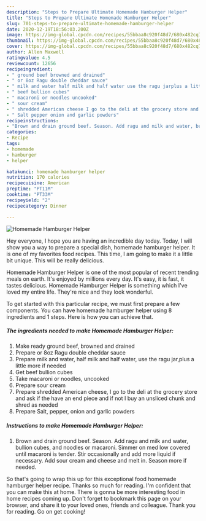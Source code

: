 ```yaml
---
description: "Steps to Prepare Ultimate Homemade Hamburger Helper"
title: "Steps to Prepare Ultimate Homemade Hamburger Helper"
slug: 701-steps-to-prepare-ultimate-homemade-hamburger-helper
date: 2020-12-19T18:56:03.200Z
image: https://img-global.cpcdn.com/recipes/55bbaa8c920f48d7/680x482cq70/homemade-hamburger-helper-recipe-main-photo.jpg
thumbnail: https://img-global.cpcdn.com/recipes/55bbaa8c920f48d7/680x482cq70/homemade-hamburger-helper-recipe-main-photo.jpg
cover: https://img-global.cpcdn.com/recipes/55bbaa8c920f48d7/680x482cq70/homemade-hamburger-helper-recipe-main-photo.jpg
author: Allen Maxwell
ratingvalue: 4.5
reviewcount: 12656
recipeingredient:
- " ground beef browned and drained"
- " or 8oz Ragu double cheddar sauce"
- " milk and water half milk and half water use the ragu jarplus a little more if needed"
- " beef bullion cubes"
- " macaroni or noodles uncooked"
- " sour cream"
- " shredded American cheese I go to the deli at the grocery store and ask if the have an end piece and if not I buy an unsliced chunk and shred as needed"
- " Salt pepper onion and garlic powders"
recipeinstructions:
- "Brown and drain ground beef. Season. Add ragu and milk and water, bullion cubes, and noodles or macaroni. Simmer on med low covered until macaroni is tender. Stir occasionally and add more liquid if necessary. Add sour cream and cheese and melt in. Season more if needed."
categories:
- Recipe
tags:
- homemade
- hamburger
- helper

katakunci: homemade hamburger helper 
nutrition: 170 calories
recipecuisine: American
preptime: "PT11M"
cooktime: "PT33M"
recipeyield: "2"
recipecategory: Dinner

---
```



![Homemade Hamburger Helper](https://img-global.cpcdn.com/recipes/55bbaa8c920f48d7/680x482cq70/homemade-hamburger-helper-recipe-main-photo.jpg)

Hey everyone, I hope you are having an incredible day today. Today, I will show you a way to prepare a special dish, homemade hamburger helper. It is one of my favorites food recipes. This time, I am going to make it a little bit unique. This will be really delicious.



Homemade Hamburger Helper is one of the most popular of recent trending meals on earth. It's enjoyed by millions every day. It's easy, it is fast, it tastes delicious. Homemade Hamburger Helper is something which I've loved my entire life. They're nice and they look wonderful.


To get started with this particular recipe, we must first prepare a few components. You can have homemade hamburger helper using 8 ingredients and 1 steps. Here is how you can achieve that.

<!--inarticleads1-->

##### The ingredients needed to make Homemade Hamburger Helper:

1. Make ready  ground beef, browned and drained
1. Prepare  or 8oz Ragu double cheddar sauce
1. Prepare  milk and water, half milk and half water, use the ragu jar,plus a little more if needed
1. Get  beef bullion cubes
1. Take  macaroni or noodles, uncooked
1. Prepare  sour cream
1. Prepare  shredded American cheese, I go to the deli at the grocery store and ask if the have an end piece and if not I buy an unsliced chunk and shred as needed
1. Prepare  Salt, pepper, onion and garlic powders




<!--inarticleads2-->

##### Instructions to make Homemade Hamburger Helper:

1. Brown and drain ground beef. Season. Add ragu and milk and water, bullion cubes, and noodles or macaroni. Simmer on med low covered until macaroni is tender. Stir occasionally and add more liquid if necessary. Add sour cream and cheese and melt in. Season more if needed.




So that's going to wrap this up for this exceptional food homemade hamburger helper recipe. Thanks so much for reading. I'm confident that you can make this at home. There is gonna be more interesting food in home recipes coming up. Don't forget to bookmark this page on your browser, and share it to your loved ones, friends and colleague. Thank you for reading. Go on get cooking!
